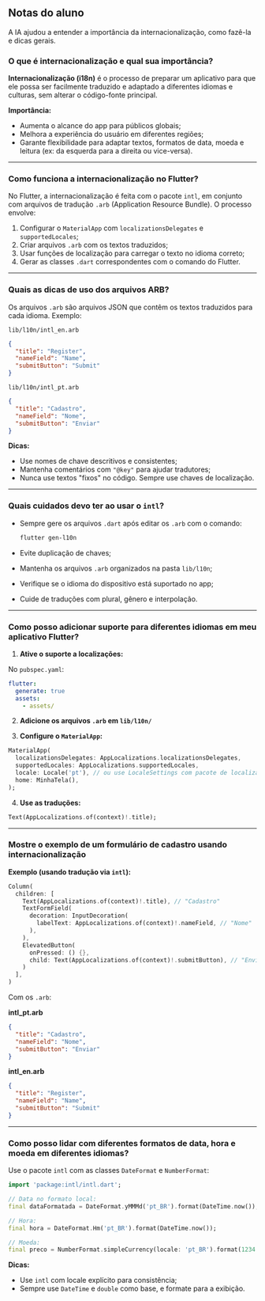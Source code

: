 Notas do aluno
---
A IA ajudou a entender a importância da internacionalização, como fazê-la e dicas gerais.

### O que é internacionalização e qual sua importância?

**Internacionalização (i18n)** é o processo de preparar um aplicativo para que ele possa ser facilmente traduzido e adaptado a diferentes idiomas e culturas, sem alterar o código-fonte principal.

**Importância:**

* Aumenta o alcance do app para públicos globais;
* Melhora a experiência do usuário em diferentes regiões;
* Garante flexibilidade para adaptar textos, formatos de data, moeda e leitura (ex: da esquerda para a direita ou vice-versa).

---

### Como funciona a internacionalização no Flutter?

No Flutter, a internacionalização é feita com o pacote `intl`, em conjunto com arquivos de tradução `.arb` (Application Resource Bundle).
O processo envolve:

1. Configurar o `MaterialApp` com `localizationsDelegates` e `supportedLocales`;
2. Criar arquivos `.arb` com os textos traduzidos;
3. Usar funções de localização para carregar o texto no idioma correto;
4. Gerar as classes `.dart` correspondentes com o comando do Flutter.

---

### Quais as dicas de uso dos arquivos ARB?

Os arquivos `.arb` são arquivos JSON que contêm os textos traduzidos para cada idioma. Exemplo:

`lib/l10n/intl_en.arb`

```json
{
  "title": "Register",
  "nameField": "Name",
  "submitButton": "Submit"
}
```

`lib/l10n/intl_pt.arb`

```json
{
  "title": "Cadastro",
  "nameField": "Nome",
  "submitButton": "Enviar"
}
```

**Dicas:**

* Use nomes de chave descritivos e consistentes;
* Mantenha comentários com `"@key"` para ajudar tradutores;
* Nunca use textos "fixos" no código. Sempre use chaves de localização.

---

### Quais cuidados devo ter ao usar o `intl`?

* Sempre gere os arquivos `.dart` após editar os `.arb` com o comando:

  ```bash
  flutter gen-l10n
  ```
* Evite duplicação de chaves;
* Mantenha os arquivos `.arb` organizados na pasta `lib/l10n`;
* Verifique se o idioma do dispositivo está suportado no app;
* Cuide de traduções com plural, gênero e interpolação.

---

### Como posso adicionar suporte para diferentes idiomas em meu aplicativo Flutter?

1. **Ative o suporte a localizações:**

No `pubspec.yaml`:

```yaml
flutter:
  generate: true
  assets:
    - assets/
```

2. **Adicione os arquivos `.arb` em `lib/l10n/`**

3. **Configure o `MaterialApp`:**

```dart
MaterialApp(
  localizationsDelegates: AppLocalizations.localizationsDelegates,
  supportedLocales: AppLocalizations.supportedLocales,
  locale: Locale('pt'), // ou use LocaleSettings com pacote de localização
  home: MinhaTela(),
);
```

4. **Use as traduções:**

```dart
Text(AppLocalizations.of(context)!.title);
```

---

### Mostre o exemplo de um formulário de cadastro usando internacionalização

**Exemplo (usando tradução via `intl`):**

```dart
Column(
  children: [
    Text(AppLocalizations.of(context)!.title), // "Cadastro"
    TextFormField(
      decoration: InputDecoration(
        labelText: AppLocalizations.of(context)!.nameField, // "Nome"
      ),
    ),
    ElevatedButton(
      onPressed: () {},
      child: Text(AppLocalizations.of(context)!.submitButton), // "Enviar"
    )
  ],
)
```

Com os `.arb`:

**intl\_pt.arb**

```json
{
  "title": "Cadastro",
  "nameField": "Nome",
  "submitButton": "Enviar"
}
```

**intl\_en.arb**

```json
{
  "title": "Register",
  "nameField": "Name",
  "submitButton": "Submit"
}
```

---

### Como posso lidar com diferentes formatos de data, hora e moeda em diferentes idiomas?

Use o pacote `intl` com as classes `DateFormat` e `NumberFormat`:

```dart
import 'package:intl/intl.dart';

// Data no formato local:
final dataFormatada = DateFormat.yMMMd('pt_BR').format(DateTime.now());

// Hora:
final hora = DateFormat.Hm('pt_BR').format(DateTime.now());

// Moeda:
final preco = NumberFormat.simpleCurrency(locale: 'pt_BR').format(1234.5);
```

**Dicas:**

* Use `intl` com locale explícito para consistência;
* Sempre use `DateTime` e `double` como base, e formate para a exibição.

